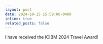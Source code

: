 ```yaml
---
layout: post
date: 2024-10-15 15:59:00-0400
inline: true
related_posts: false
---
```


I have received the ICIBM 2024 Travel Award!
